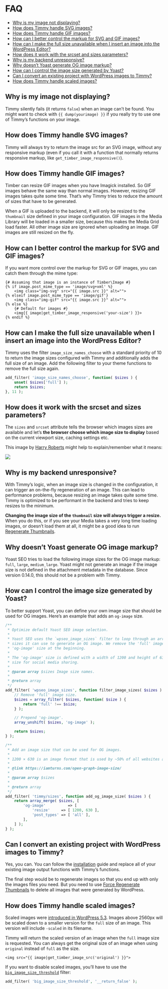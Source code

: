 # FAQ

<!-- TOC -->

- [Why is my image not displaying?](#why-is-my-image-not-displaying)
- [How does Timmy handle SVG images?](#how-does-timmy-handle-svg-images)
- [How does Timmy handle GIF images?](#how-does-timmy-handle-gif-images)
- [How can I better control the markup for SVG and GIF images?](#how-can-i-better-control-the-markup-for-svg-and-gif-images)
- [How can I make the full size unavailable when I insert an image into the WordPress Editor?](#how-can-i-make-the-full-size-unavailable-when-i-insert-an-image-into-the-wordpress-editor)
- [How does it work with the srcset and sizes parameters?](#how-does-it-work-with-the-srcset-and-sizes-parameters)
- [Why is my backend unresponsive?](#why-is-my-backend-unresponsive)
- [Why doesn’t Yoast generate OG image markup?](#why-doesnt-yoast-generate-og-image-markup)
- [How can I control the image size generated by Yoast?](#how-can-i-control-the-image-size-generated-by-yoast)
- [Can I convert an existing project with WordPress images to Timmy?](#can-i-convert-an-existing-project-with-wordpress-images-to-timmy)
- [How does Timmy handle scaled images?](#how-does-timmy-handle-scaled-images)

<!-- /TOC -->

## Why is my image not displaying?

Timmy silently fails (it returns `false`) when an image can’t be found. You might want to check with `{{ dump(yourimage) }}` if you really try to use one of Timmy’s functions on your image.

## How does Timmy handle SVG images?

Timmy will always try to return the image src for an SVG image, without any responsive markup (even if you call it with a function that normally returns responsive markup, like `get_timber_image_responsive()`).

## How does Timmy handle GIF images?

Timber can resize GIF images when you have Imagick installed. So GIF images behave the same way than normal images. However, resizing GIF images takes quite some time. That’s why Timmy tries to reduce the amount of sizes that have to be generated.

When a GIF is uploaded to the backend, it will only be resized to the `thumbnail` size defined in your image configuration. GIF images in the Media Library will be loaded in a smaller size, because this makes the Media Grid load faster. All other image size are ignored when uploading an image. GIF images are still resized on the fly.

## How can I better control the markup for SVG and GIF images?

If you want more control over the markup for SVG or GIF images, you can catch them through the mime type:

```twig
{# Assuming that image is an instance of Timber\Image #}
{% if image.post_mime_type == 'image/svg+xml' %}
    <img class="img-svg" src="{{ image.src }}" alt="">
{% elseif image.post_mime_type == 'image/gif'}
    <img class="img-gif" src="{{ image.src }}" alt="">
{% else %}
    {# Default for images #}
    <img{{ image|get_timber_image_responsive('your-size') }}>
{% endif %}
```

## How can I make the full size unavailable when I insert an image into the WordPress Editor?

Timmy uses the filter `image_size_names_choose` with a standard priority of 10 to return the image sizes configured with Timmy and additionally adds the full size of an image. Add the following filter to your theme functions to remove the full size again. 

```php
add_filter( 'image_size_names_choose', function( $sizes ) {
    unset( $sizes['full'] );
    return $sizes;
}, 11 );
```

## How does it work with the srcset and sizes parameters?

The `sizes` and `srcset` attribute tells the browser which images sizes are available and let’s **the browser choose which image size to display** based on the current viewport size, caching settings etc.

This image by [Harry Roberts](https://twitter.com/csswizardry/status/836960832789565440) might help to explain/remember what it means:

![](https://cloud.githubusercontent.com/assets/2084481/24998864/d938d100-203b-11e7-8233-3b0a48b81c13.jpg)

## Why is my backend unresponsive?

With Timmy’s logic, when an image size is changed in the configuration, it can trigger an on-the-fly regeneration of an image. This can lead to performance problems, because resizing an image takes quite some time. Timmy is optimized to be performant in the backend and tries to keep resizes to the minimum.

**Changing the image size of the `thumbnail` size will always trigger a resize.** When you do this, or if you see your Media takes a very long time loading images, or doesn’t load them at all, it might be a good idea to run [Regenerate Thumbnails](https://wordpress.org/plugins/regenerate-thumbnails/).

## Why doesn’t Yoast generate OG image markup?

Yoast SEO tries to load the following image sizes for the OG image markup: `full`, `large`, `medium_large`. Yoast might not generate an image if the image size is not defined in the attachment metadata in the database. Since version 0.14.0, this should not be a problem with Timmy.

## How can I control the image size generated by Yoast?

To better support Yoast, you can define your own image size that should be used for OG images. Here’s an example that adds an `og-image` size.

```php
/**
 * Optimize default Yoast SEO image selection.
 *
 * Yoast SEO uses the `wpseo_image_sizes` filter to loop through an array of potential image
 * sizes it can use to generate an OG image. We remove the 'full' image size and add an
 * 'og-image' size at the beginning.
 *
 * The 'og-image' size is defined with a width of 1200 and height of 630, which is quite a good
 * size for social media sharing.
 *
 * @param array $sizes Image size names.
 *
 * @return array
 */
add_filter( 'wpseo_image_sizes', function filter_image_sizes( $sizes ) {
    // Remove 'full' image size.
    $sizes = array_filter( $sizes, function( $size ) {
        return 'full' !== $size;
    } );

    // Prepend 'og-image'.
    array_unshift( $sizes, 'og-image' );

    return $sizes;
} );

/**
 * Add an image size that can be used for OG images.
 *
 * 1200 × 630 is an image format that is used by ~50% of all websites as the OG image format.
 *
 * @link https://iamturns.com/open-graph-image-size/
 *
 * @param array $sizes
 *
 * @return array
 */
add_filter( 'timmy/sizes', function add_og_image_size( $sizes ) {
    return array_merge( $sizes, [
        'og-image'          => [
            'resize'     => [ 1200, 630 ],
            'post_types' => [ 'all' ],
        ],
    ] );
} );
```

## Can I convert an existing project with WordPress images to Timmy?

Yes, you can. You can follow the [installation](./installation.md) guide and replace all of your existing image output functions with Timmy’s functions.

The final step would be to regenerate images so that you end up with only the images files you need. But you need to use [Force Regenerate Thumbnails](https://wordpress.org/plugins/force-regenerate-thumbnails/) to delete all images that were generated by WordPress.

## How does Timmy handle scaled images?

Scaled images were [introduced in WordPress 5.3](https://make.wordpress.org/core/2019/10/09/introducing-handling-of-big-images-in-wordpress-5-3/). Images above 2560px will be scaled down to a smaller version for the `full` size of an image. This version will include `-scaled` in its filename.

Timmy will return the scaled version of an image when the `full` image size is requested. You can always get the original size of an image when using `original` instead of `full` as the size.

```twig
<img src="{{ image|get_timber_image_src('original') }}">
```

If you want to disable scaled images, you’ll have to use the [`big_image_size_threshold`](https://developer.wordpress.org/reference/hooks/big_image_size_threshold/) filter:

```php
add_filter( 'big_image_size_threshold', '__return_false' );
```

